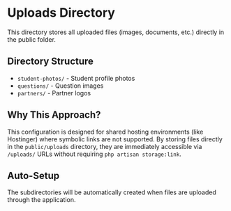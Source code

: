 # Uploads Directory

This directory stores all uploaded files (images, documents, etc.) directly in the public folder.

## Directory Structure

- `student-photos/` - Student profile photos
- `questions/` - Question images
- `partners/` - Partner logos

## Why This Approach?

This configuration is designed for shared hosting environments (like Hostinger) where symbolic links are not supported. By storing files directly in the `public/uploads` directory, they are immediately accessible via `/uploads/` URLs without requiring `php artisan storage:link`.

## Auto-Setup

The subdirectories will be automatically created when files are uploaded through the application.


